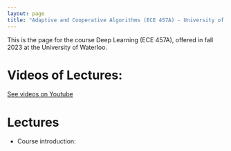 ```yaml
---
layout: page
title: "Adaptive and Cooperative Algorithms (ECE 457A) - University of Waterloo"
---
```


This is the page for the course Deep Learning (ECE 457A), offered in fall 2023 at the University of Waterloo.

# Videos of Lectures:

[See videos on Youtube](https://www.youtube.com/@bghojogh)

# Lectures

- Course introduction:
